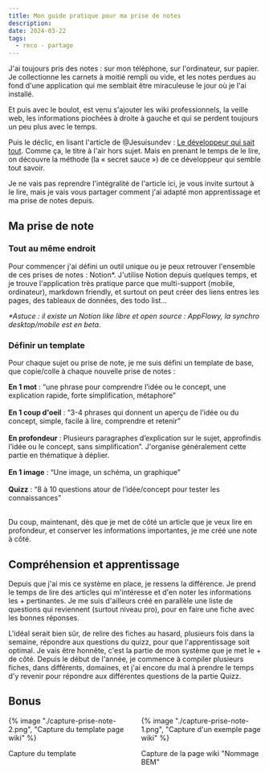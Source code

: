 ```yaml
---
title: Mon guide pratique pour ma prise de notes
description: 
date: 2024-03-22
tags:
  - reco - partage
---
```



J'ai toujours pris des notes : sur mon téléphone, sur l'ordinateur, sur papier. Je collectionne les carnets à moitié rempli ou vide, et les notes perdues au fond d'une application qui me semblait être miraculeuse le jour où je l'ai installé.

Et puis avec le boulot, est venu s'ajouter les wiki professionnels, la veille web, les informations piochées à droite à gauche et qui se perdent toujours un peu plus avec le temps.

Puis le déclic, en lisant l'article de <span class="credits link-credits">@Jesuisundev</span> : <a href="https://www.jesuisundev.com/le-developpeur-qui-sait-tout/" target="_blank" rel="nofollow">Le développeur qui sait tout</a>. Comme ça, le titre à l'air hors sujet.
Mais en prenant le temps de le lire, on découvre la méthode (la « secret sauce ») de ce développeur qui semble tout savoir.

Je ne vais pas reprendre l'intégralité de l'article ici, je vous invite surtout à le lire, mais je vais vous partager comment j'ai adapté mon apprentissage et ma prise de notes depuis.

## Ma prise de note

### Tout au même endroit

Pour commencer j'ai défini un outil unique ou je peux retrouver l'ensemble de ces prises de notes : Notion*.
J'utilise Notion depuis quelques temps, et je trouve l'application très pratique parce que multi-support (mobile, ordinateur), markdown friendly, et surtout on peut créer des liens entres les pages, des tableaux de données, des todo list... 

_*Astuce : il existe un Notion like libre et open source : AppFlowy, la synchro desktop/mobile est en beta._

### Définir un template

Pour chaque sujet ou prise de note, je me suis défini un template de base, que copie/colle à chaque nouvelle prise de notes : 

<div>
  <div>
    <img class="list-element" alt="" src="/img/form-4.png"><strong>En 1 mot</strong> : “une phrase pour comprendre l’idée ou le concept, une explication rapide, forte simplification, métaphore”
  </div>
  <br>
  <div>
    <img class="list-element" alt="" src="/img/form-4.png"><strong>En 1 coup d'oeil</strong> : “3-4 phrases qui donnent un aperçu de l’idée ou du concept, simple, facile à lire, comprendre et retenir”
  </div>
  <br>
  <div>
    <img class="list-element" alt="" src="/img/form-4.png"><strong>En profondeur</strong> : Plusieurs paragraphes d’explication sur le sujet, approfindis l’idée ou le concept, sans simplification”.
  J'organise généralement cette partie en thématique à déplier.
  </div>
  <br>
  <div>
    <img class="list-element" alt="" src="/img/form-4.png"><strong>En 1 image</strong> : “Une image, un schéma, un graphique”
  </div>
  <br>
  <div>
    <img class="list-element" alt="" src="/img/form-4.png"><strong>Quizz</strong> : “8 à 10 questions atour de l’idée/concept pour tester les connaissances”
  </div>
</div>
<br>

Du coup, maintenant, dès que je met de côté un article que je veux lire en profondeur, et conserver les informations importantes, je me créé une note à côté. 

## Compréhension et apprentissage

Depuis que j'ai mis ce système en place, je ressens la différence. Je prend le temps de lire des articles qui m'intéresse et d'en noter les informations les + pertinantes. Je me suis d'ailleurs créé en parallèle une liste de questions qui reviennent (surtout niveau pro), pour en faire une fiche avec les bonnes réponses.

L'idéal serait bien sûr, de relire des fiches au hasard, plusieurs fois dans la semaine, répondre aux questions du quizz, pour que l'apprentissage soit optimal. 
Je vais être honnête, c'est la partie de mon système que je met le + de côté. Depuis le début de l'année, je commence à compiler plusieurs fiches, dans différents, domaines, et j'ai encore du mal à prendre le temps d'y revenir pour répondre aux différentes questions de la partie Quizz.



## Bonus

<div style="display: grid; grid-template-columns: 1fr 1fr; gap: 25px;">
<div class="card-article d-inline-block img-article">
  {% image "./capture-prise-note-2.png", "Capture du template page wiki" %}
  <p>Capture du template</p>
</div>
<div class="card-article d-inline-block img-article">
  {% image "./capture-prise-note-1.png", "Capture d'un exemple page wiki" %}
  <p>Capture de la page wiki "Nommage BEM"</p>
</div>
</div>